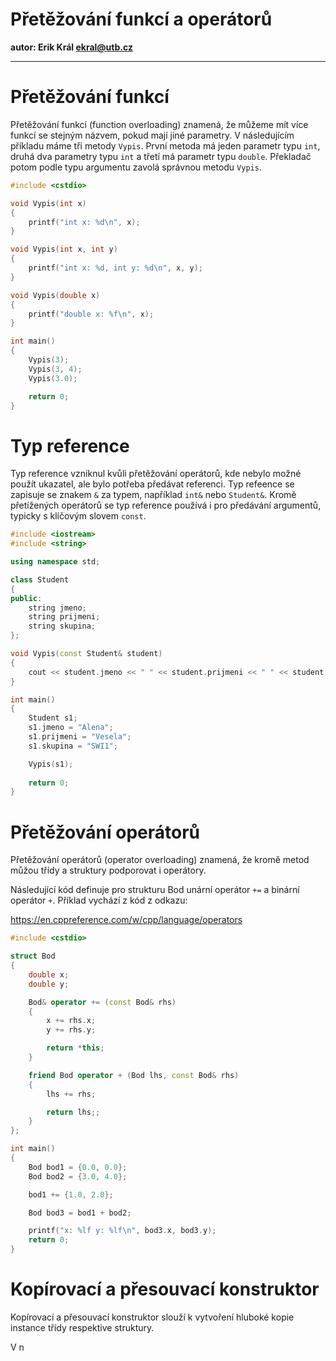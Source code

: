 # Přetěžování funkcí a operátorů

**autor: Erik Král ekral@utb.cz**

---

# Přetěžování funkcí

Přetěžování funkcí (function overloading) znamená, že můžeme mít více funkcí se stejným názvem, pokud mají jiné parametry. V následujícím příkladu máme tři metody `Vypis`. První metoda má jeden parametr typu `int`, druhá dva parametry typu `int` a třetí má parametr typu `double`. Překladač potom podle typu argumentu zavolá správnou metodu `Vypis`.

```cpp
#include <cstdio>

void Vypis(int x)
{
    printf("int x: %d\n", x);
}

void Vypis(int x, int y)
{
    printf("int x: %d, int y: %d\n", x, y);
}

void Vypis(double x)
{
    printf("double x: %f\n", x);
}

int main()
{
    Vypis(3);
    Vypis(3, 4);
    Vypis(3.0);

    return 0;
}
```

# Typ reference

Typ reference vzniknul kvůli přetěžování operátorů, kde nebylo možné použít ukazatel, ale bylo potřeba předávat referenci. Typ refeence se zapisuje se znakem `&` za typem, například `int&` nebo `Student&`. Kromě přetížených operátorů se typ reference používá i pro předávání argumentů, typicky s klíčovým slovem `const`.

```cpp
#include <iostream>
#include <string>

using namespace std;

class Student
{
public:
    string jmeno;
    string prijmeni;
    string skupina;
};

void Vypis(const Student& student)
{
    cout << student.jmeno << " " << student.prijmeni << " " << student.skupina << endl;
}

int main()
{
    Student s1;
    s1.jmeno = "Alena";
    s1.prijmeni = "Vesela";
    s1.skupina = "SWI1";

    Vypis(s1);
    
    return 0;
}
```

# Přetěžování operátorů

Přetěžování operátorů (operator overloading) znamená, že kromě metod můžou třídy a struktury podporovat i operátory.

Následující kód definuje pro strukturu Bod unární operátor `+=` a binární operátor `+`. Příklad vychází z kód z odkazu:

https://en.cppreference.com/w/cpp/language/operators

```cpp
#include <cstdio>

struct Bod
{
    double x;
    double y;

    Bod& operator += (const Bod& rhs)
    {
        x += rhs.x;
        y += rhs.y;

        return *this;
    }

    friend Bod operator + (Bod lhs, const Bod& rhs)
    {
        lhs += rhs;

        return lhs;;
    }
};

int main()
{
    Bod bod1 = {0.0, 0.0};
    Bod bod2 = {3.0, 4.0};

    bod1 += {1.0, 2.0};

    Bod bod3 = bod1 + bod2;

    printf("x: %lf y: %lf\n", bod3.x, bod3.y);
    return 0;
}
```

# Kopírovací a přesouvací konstruktor

Kopírovací a přesouvací konstruktor slouží k vytvoření hluboké kopie instance třídy respektive struktury.

V n
